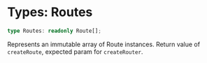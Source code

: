 # Types: Routes

```ts
type Routes: readonly Route[];
```

Represents an immutable array of Route instances. Return value of `createRoute`, expected param for `createRouter`.
